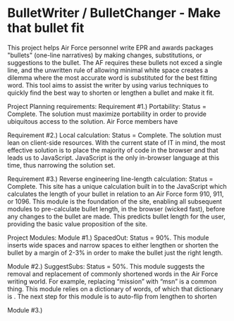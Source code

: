 # BulletWriter / BulletChanger - Make that bullet fit

This project helps Air Force personnel write EPR and awards packages "bullets" (one-line narratives) by making changes, substitutions, or suggestions to the bullet.  The AF requires these bullets not exced a single line, and the unwritten rule of allowing minimal white space creates a dilemma where the most accurate word is substituted for the best fitting word.  This tool aims to assist the writer by using varius techniques to quickly find the best way to shorten or lengthen a bullet and make it fit.


Project Planning requirements:
Requirement #1.) Portability: Status = Complete. The solution must maximize portability in order to provide ubiquitous access to the solution. Air Force members have

Requirement #2.) Local calculation: Status = Complete. The solution must lean on client-side resources. With the current state of IT in mind, the most effective solution is to place the majority of code in the browser and that leads us to JavaScript. JavaScript is the only in-browser language at this time, thus narrowing the solution set.

Requirement #3.) Reverse engineering line-length calculation: Status = Complete. This site has a unique calculation built in to the JavaScript which calculates the length of your bullet in relation to an Air Force form 910, 911, or 1096. This module is the foundation of the site, enabling all subsequent modules to pre-calculate bullet length, in the browser (wicked fast), before any changes to the bullet are made. This predicts bullet length for the user, providing the basic value proposition of the site.


Project Modules:
Module #1.) SpacedOut: Status = 90%. This module inserts wide spaces and narrow spaces to either lengthen or shorten the bullet by a margin of 2-3% in order to make the bullet just the right length.

Module #2.) SuggestSubs: Status = 50%. This module suggests the removal and replacement of commonly shortened words in the Air Force writing world. For example, replacing “mission” with “msn” is a common thing. This module relies on a dictionary of words, of which that dictionary is . The next step for this module is to auto-flip from lengthen to shorten

Module #3.) 
